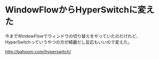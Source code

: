 # WindowFlowからHyperSwitchに変えた

今までWindowFlowでウィンドウの切り替えをやっていたのだけれど、HyperSwitchっていうやつの方が綺麗だし反応もいいので変えた。

http://bahoom.com/hyperswitch/
